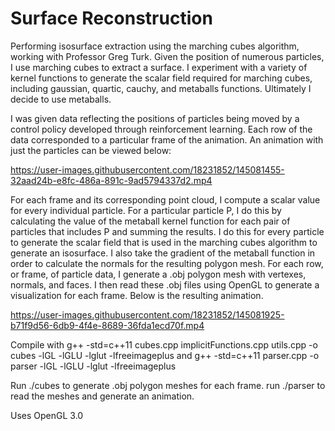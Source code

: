 # Surface Reconstruction

Performing isosurface extraction using the marching cubes algorithm, working with Professor Greg Turk. Given the position of numerous particles, I use marching cubes to extract a surface. I experiment with a variety of kernel functions to generate the scalar field required for marching cubes, including gaussian, quartic, cauchy, and metaballs functions. Ultimately I decide to use metaballs.

I was given data reflecting the positions of particles being moved by a control policy developed through reinforcement learning. Each row of the data corresponded to a particular frame of the animation. An animation with just the particles can be viewed below:

https://user-images.githubusercontent.com/18231852/145081455-32aad24b-e8fc-486a-891c-9ad5794337d2.mp4

For each frame and its corresponding point cloud, I compute a scalar value for every individual particle. For a particular particle P, I do this by calculating the value of the metaball kernel function for each pair of particles that includes P and summing the results. I do this for every particle to generate the scalar field that is used in the marching cubes algorithm to generate an isosurface. I also take the gradient of the metaball function in order to calculate the normals for the resulting polygon mesh. For each row, or frame, of particle data, I generate a .obj polygon mesh with vertexes, normals, and faces. I then read these .obj files using OpenGL to generate a visualization for each frame. Below is the resulting animation.

https://user-images.githubusercontent.com/18231852/145081925-b71f9d56-6db9-4f4e-8689-36fda1ecd70f.mp4

Compile with g++ -std=c++11 cubes.cpp implicitFunctions.cpp utils.cpp -o cubes -lGL -lGLU -lglut -lfreeimageplus
and g++ -std=c++11 parser.cpp -o parser -lGL -lGLU -lglut -lfreeimageplus

Run ./cubes to generate .obj polygon meshes for each frame.
run ./parser to read the meshes and generate an animation.

Uses OpenGL 3.0
